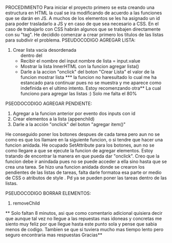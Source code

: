 PROCEDIMIENTO
Para iniciar el proyecto primero se esta creando una estructura en HTML la cual se ira
modificando de acuerdo a las funciones que se darán en JS.
A muchos de los elementos se les ha asignado un id para poder trasladarlo a JS y en caso de que sea necesario a CSS. En el caso de trabajarlo con CSS habrán algunos que se trabajen directamente con su "tag".
He decidido comenzar a crear primero los titulos de las listas para subdivir el problema.
PSEUDOCODIGO AGREGAR LISTA:
1. Crear lista vacia desordenada <ul> dentro del <DIV>
2. Recibir el nombre del input nombre de lista = input.value
3. Mostrar la lista InnerHTML con la funcion agregar lista()
4. Darle a la accion "onclick" del boton "Crear Lista" el valor de la funcion mostrar lista
 *** la funcion no haresultado lo cual me ha estancado para continuar pues no se muestra y me aparece como indefinida en el ultimo intento. Estoy recomenzando otra** La cual funciono para agregar las listas :) Solo me falta el 80% 

PSEODOCODIGO AGREGAR PENDIENTE:
1. Agregar a la funcion anterior por evento dos inputs con id
2. Crear elementos a la lista (appenchild) 
3. Darle a la acción "onclick" del boton "agregar item()"

He conseguido poner los botones despues de cada tarea pero aun no se como es que los llamare en la siguiente funcion, o si tendre que hacer una funcion anidada. 
He ocupado SetAttribute para los botones, aun no se como llegare a que se ejecute la funcion de agregar elementos. Estoy tratando de encontrar la manera en que pueda dar "onclick".
Creo que la funcion debe ir anindada pues no se puede acceder a ella sino hasta que se crea una tarea.
Se hizo una funcion anidada donde se crearon los pendientes de las listas de tareas, falta darle formatoa esa parte or medio de CSS o atributos de style . Pd ya se pueden poner las tareas dentro de las listas. 

PSEUDOCODIGO BORRAR ELEMENTOS:
1. removeChild


** Solo faltan 8 minutos, asi que como comentario adicional quisiera decir que aunque tal vez no llegue a las repuestas mas idoneas y concretas me siento muy feliz por que llegue hasta este punto sola y pense que sabia menos de codigo. Tambien se que si tuviera mucho mas tiempo lento pero seguro encontraria mas respuestas  Gracias**

